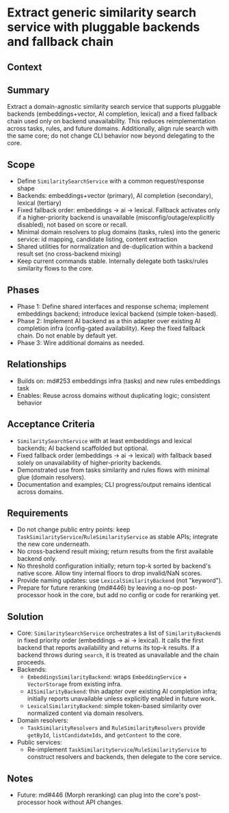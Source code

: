 # Extract generic similarity search service with pluggable backends and fallback chain

## Context

## Summary

Extract a domain-agnostic similarity search service that supports pluggable backends (embeddings+vector, AI completion, lexical) and a fixed fallback chain used only on backend unavailability. This reduces reimplementation across tasks, rules, and future domains. Additionally, align rule search with the same core; do not change CLI behavior now beyond delegating to the core.

## Scope

- Define `SimilaritySearchService` with a common request/response shape
- Backends: embeddings+vector (primary), AI completion (secondary), lexical (tertiary)
- Fixed fallback order: embeddings → ai → lexical. Fallback activates only if a higher-priority backend is unavailable (misconfig/outage/explicitly disabled), not based on score or recall.
- Minimal domain resolvers to plug domains (tasks, rules) into the generic service: id mapping, candidate listing, content extraction
- Shared utilities for normalization and de-duplication within a backend result set (no cross-backend mixing)
- Keep current commands stable. Internally delegate both tasks/rules similarity flows to the core.

## Phases

- Phase 1: Define shared interfaces and response schema; implement embeddings backend; introduce lexical backend (simple token-based).
- Phase 2: Implement AI backend as a thin adapter over existing AI completion infra (config-gated availability). Keep the fixed fallback chain. Do not enable by default yet.
- Phase 3: Wire additional domains as needed.

## Relationships

- Builds on: md#253 embeddings infra (tasks) and new rules embeddings task
- Enables: Reuse across domains without duplicating logic; consistent behavior

## Acceptance Criteria

- `SimilaritySearchService` with at least embeddings and lexical backends; AI backend scaffolded but optional.
- Fixed fallback order (embeddings → ai → lexical) with fallback based solely on unavailability of higher-priority backends.
- Demonstrated use from tasks similarity and rules flows with minimal glue (domain resolvers).
- Documentation and examples; CLI progress/output remains identical across domains.

## Requirements

- Do not change public entry points: keep `TaskSimilarityService`/`RuleSimilarityService` as stable APIs; integrate the new core underneath.
- No cross-backend result mixing; return results from the first available backend only.
- No threshold configuration initially; return top-k sorted by backend's native score. Allow tiny internal floors to drop invalid/NaN scores.
- Provide naming updates: use `LexicalSimilarityBackend` (not "keyword").
- Prepare for future reranking (md#446) by leaving a no-op post-processor hook in the core, but add no config or code for reranking yet.

## Solution

- Core: `SimilaritySearchService` orchestrates a list of `SimilarityBackend`s in fixed priority order (embeddings → ai → lexical). It calls the first backend that reports availability and returns its top-k results. If a backend throws during `search`, it is treated as unavailable and the chain proceeds.
- Backends:
  - `EmbeddingsSimilarityBackend`: wraps `EmbeddingService` + `VectorStorage` from existing infra.
  - `AISimilarityBackend`: thin adapter over existing AI completion infra; initially reports unavailable unless explicitly enabled in future work.
  - `LexicalSimilarityBackend`: simple token-based similarity over normalized content via domain resolvers.
- Domain resolvers:
  - `TaskSimilarityResolvers` and `RuleSimilarityResolvers` provide `getById`, `listCandidateIds`, and `getContent` to the core.
- Public services:
  - Re-implement `TaskSimilarityService`/`RuleSimilarityService` to construct resolvers and backends, then delegate to the core service.

## Notes

- Future: md#446 (Morph reranking) can plug into the core's post-processor hook without API changes.
